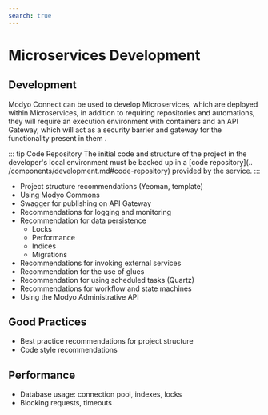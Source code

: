 ```yaml
---
search: true
---
```


# Microservices Development

## Development
Modyo Connect can be used to develop Microservices, which are deployed within Microservices, in addition to requiring repositories and automations, they will require an execution environment with containers and an API Gateway, which will act as a security barrier and gateway for the functionality present in them .

::: tip Code Repository
The initial code and structure of the project in the developer's local environment must be backed up in a [code repository](.. /components/development.md#code-repository) provided by the service.
:::

- Project structure recommendations (Yeoman, template)
- Using Modyo Commons
- Swagger for publishing on API Gateway
- Recommendations for logging and monitoring
- Recommendation for data persistence
    - Locks
    - Performance
    - Indices
    - Migrations
- Recommendations for invoking external services
- Recommendation for the use of glues
- Recommendation for using scheduled tasks (Quartz)
- Recommendations for workflow and state machines
- Using the Modyo Administrative API

## Good Practices
- Best practice recommendations for project structure
- Code style recommendations

## Performance
- Database usage: connection pool, indexes, locks
- Blocking requests, timeouts



